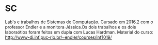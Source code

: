 # SC
Lab's e trabalhos de Sistemas de Computação. Cursado em 2016.2 com o professor Endler e a monitora Jéssica.Os dois trabalhos e os dois laboraótios foram feitos em dupla com Lucas Hardman. Material do curso: http://www-di.inf.puc-rio.br/~endler/courses/inf1019/
